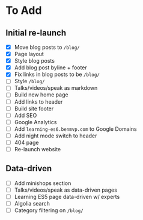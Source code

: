 # To Add

## Initial re-launch

- [x] Move blog posts to `/blog/`
- [x] Page layout
- [x] Style blog posts
- [x] Add blog post byline + footer
- [x] Fix links in blog posts to be `/blog/`
- [ ] Style `/blog/`
- [ ] Talks/videos/speak as markdown
- [ ] Build new home page
- [ ] Add links to header
- [ ] Build site footer
- [ ] Add SEO
- [ ] Google Analytics
- [ ] Add `learning-es6.benmvp.com` to Google Domains
- [ ] Add night mode switch to header
- [ ] 404 page
- [ ] Re-launch website

## Data-driven

- [ ] Add minishops section
- [ ] Talks/videos/speak as data-driven pages
- [ ] Learning ES5 page data-driven w/ experts
- [ ] Algolia search
- [ ] Category filtering on `/blog/`
